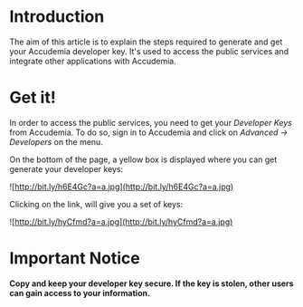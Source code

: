 # Introduction #

The aim of this article is to explain the steps required to generate and get your Accudemia developer key. It's used to access the public services and integrate other applications with Accudemia.

# Get it! #

In order to access the public services, you need to get your _Developer Keys_ from Accudemia. To do so, sign in to Accudemia and click on _Advanced -> Developers_ on the menu.

On the bottom of the page, a yellow box is displayed where you can get generate your developer keys:

![http://bit.ly/h6E4Gc?a=a.jpg](http://bit.ly/h6E4Gc?a=a.jpg)

Clicking on the link, will give you a set of keys:

![http://bit.ly/hyCfmd?a=a.jpg](http://bit.ly/hyCfmd?a=a.jpg)

# Important Notice #

**Copy and keep your developer key secure. If the key is stolen, other users can gain access to your information.**